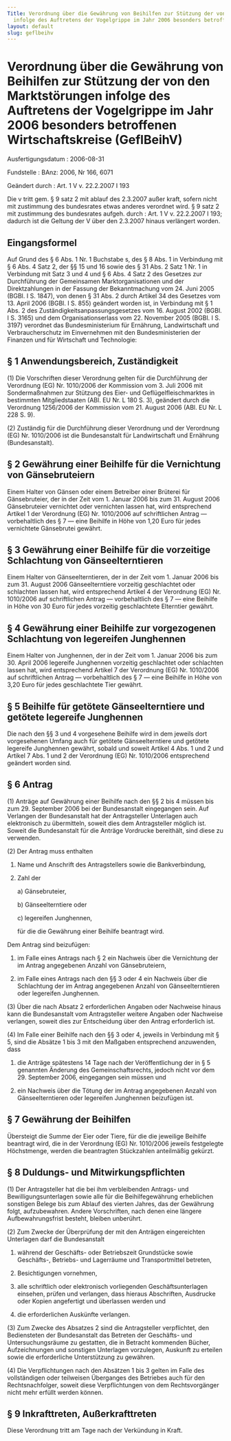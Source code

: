 ```yaml
---
Title: Verordnung über die Gewährung von Beihilfen zur Stützung der von den Marktstörungen
  infolge des Auftretens der Vogelgrippe im Jahr 2006 besonders betroffenen Wirtschaftskreise
layout: default
slug: geflbeihv
---
```


# Verordnung über die Gewährung von Beihilfen zur Stützung der von den Marktstörungen infolge des Auftretens der Vogelgrippe im Jahr 2006 besonders betroffenen Wirtschaftskreise (GeflBeihV)

Ausfertigungsdatum
:   2006-08-31

Fundstelle
:   BAnz: 2006, Nr 166, 6071

Geändert durch
:   Art. 1 V v. 22.2.2007 I 193

Die v tritt gem. § 9 satz 2 mit ablauf des 2.3.2007 außer kraft, sofern nicht mit zustimmung des bundesrates etwas anderes verordnet wird. § 9 satz 2 mit zustimmung des bundesrates aufgeh. durch
:   Art. 1 V v. 22.2.2007 I 193; dadurch ist die Geltung der V über den 2.3.2007 hinaus verlängert worden.


## Eingangsformel

Auf Grund des § 6 Abs. 1 Nr. 1 Buchstabe s, des § 8 Abs. 1 in
Verbindung mit § 6 Abs. 4 Satz 2, der §§ 15 und 16 sowie des § 31 Abs.
2 Satz 1 Nr. 1 in Verbindung mit Satz 3 und 4 und § 6 Abs. 4 Satz 2
des Gesetzes zur Durchführung der Gemeinsamen Marktorganisationen und
der Direktzahlungen in der Fassung der Bekanntmachung vom 24. Juni
2005 (BGBl. I S. 1847), von denen § 31 Abs. 2 durch Artikel 34 des
Gesetzes vom 13. April 2006 (BGBl. I S. 855) geändert worden ist, in
Verbindung mit § 1 Abs. 2 des Zuständigkeitsanpassungsgesetzes vom 16.
August 2002 (BGBl. I S. 3165) und dem Organisationserlass vom 22.
November 2005 (BGBl. I S. 3197) verordnet das Bundesministerium für
Ernährung, Landwirtschaft und Verbraucherschutz im Einvernehmen mit
den Bundesministerien der Finanzen und für Wirtschaft und Technologie:


## § 1 Anwendungsbereich, Zuständigkeit

(1) Die Vorschriften dieser Verordnung gelten für die Durchführung der
Verordnung (EG) Nr. 1010/2006 der Kommission vom 3. Juli 2006 mit
Sondermaßnahmen zur Stützung des Eier- und Geflügelfleischmarktes in
bestimmten Mitgliedstaaten (ABl. EU Nr. L 180 S. 3), geändert durch
die Verordnung 1256/2006 der Kommission vom 21. August 2006 (ABl. EU
Nr. L 228 S. 9).

(2) Zuständig für die Durchführung dieser Verordnung und der
Verordnung (EG) Nr. 1010/2006 ist die Bundesanstalt für Landwirtschaft
und Ernährung (Bundesanstalt).


## § 2 Gewährung einer Beihilfe für die Vernichtung von Gänsebruteiern

Einem Halter von Gänsen oder einem Betreiber einer Brüterei für
Gänsebruteier, der in der Zeit vom 1. Januar 2006 bis zum 31. August
2006 Gänsebruteier vernichtet oder vernichten lassen hat, wird
entsprechend Artikel 1 der Verordnung (EG) Nr. 1010/2006 auf
schriftlichen Antrag — vorbehaltlich des § 7 — eine Beihilfe in Höhe
von
1,20 Euro für jedes vernichtete Gänsebrutei gewährt.


## § 3 Gewährung einer Beihilfe für die vorzeitige Schlachtung von Gänseelterntieren

Einem Halter von Gänseelterntieren, der in der Zeit vom 1. Januar 2006
bis zum 31. August 2006 Gänseelterntiere vorzeitig geschlachtet oder
schlachten lassen hat, wird entsprechend Artikel 4 der Verordnung (EG)
Nr. 1010/2006 auf schriftlichen Antrag — vorbehaltlich des § 7 — eine
Beihilfe in Höhe von
30 Euro für jedes vorzeitig geschlachtete Elterntier gewährt.


## § 4 Gewährung einer Beihilfe zur vorgezogenen Schlachtung von legereifen Junghennen

Einem Halter von Junghennen, der in der Zeit vom 1. Januar 2006 bis
zum 30. April 2006 legereife Junghennen vorzeitig geschlachtet oder
schlachten lassen hat, wird entsprechend Artikel 7 der Verordnung (EG)
Nr. 1010/2006 auf schriftlichen Antrag — vorbehaltlich des § 7 — eine
Beihilfe in Höhe von
3,20 Euro für jedes geschlachtete Tier gewährt.


## § 5 Beihilfe für getötete Gänseelterntiere und getötete legereife Junghennen

Die nach den §§ 3 und 4 vorgesehene Beihilfe wird in dem jeweils dort
vorgesehenen Umfang auch für getötete Gänseelterntiere und getötete
legereife Junghennen gewährt, sobald und soweit Artikel 4 Abs. 1 und 2
und Artikel 7 Abs. 1 und 2 der Verordnung (EG) Nr. 1010/2006
entsprechend geändert worden sind.


## § 6 Antrag

(1) Anträge auf Gewährung einer Beihilfe nach den §§ 2 bis 4 müssen
bis zum 29. September 2006 bei der Bundesanstalt eingegangen sein. Auf
Verlangen der Bundesanstalt hat der Antragsteller Unterlagen auch
elektronisch zu übermitteln, soweit dies dem Antragsteller möglich
ist. Soweit die Bundesanstalt für die Anträge Vordrucke bereithält,
sind diese zu verwenden.

(2) Der Antrag muss enthalten

1.  Name und Anschrift des Antragstellers sowie die Bankverbindung,


2.  Zahl der

    a)  Gänsebruteier,


    b)  Gänseelterntiere oder


    c)  legereifen Junghennen,




    für die die Gewährung einer Beihilfe beantragt wird.



Dem Antrag sind beizufügen:

1.  im Falle eines Antrags nach § 2 ein Nachweis über die Vernichtung der
    im Antrag angegebenen Anzahl von Gänsebruteiern,


2.  im Falle eines Antrags nach den §§ 3 oder 4 ein Nachweis über die
    Schlachtung der im Antrag angegebenen Anzahl von Gänseelterntieren
    oder legereifen Junghennen.




(3) Über die nach Absatz 2 erforderlichen Angaben oder Nachweise
hinaus kann die Bundesanstalt vom Antragsteller weitere Angaben oder
Nachweise verlangen, soweit dies zur Entscheidung über den Antrag
erforderlich ist.

(4) Im Falle einer Beihilfe nach den §§ 3 oder 4, jeweils in
Verbindung mit § 5, sind die Absätze 1 bis 3 mit den Maßgaben
entsprechend anzuwenden, dass

1.  die Anträge spätestens 14 Tage nach der Veröffentlichung der in § 5
    genannten Änderung des Gemeinschaftsrechts, jedoch nicht vor dem 29.
    September 2006, eingegangen sein müssen und


2.  ein Nachweis über die Tötung der im Antrag angegebenen Anzahl von
    Gänseelterntieren oder legereifen Junghennen beizufügen ist.





## § 7 Gewährung der Beihilfen

Übersteigt die Summe der Eier oder Tiere, für die die jeweilige
Beihilfe beantragt wird, die in der Verordnung (EG) Nr. 1010/2006
jeweils festgelegte Höchstmenge, werden die beantragten Stückzahlen
anteilmäßig gekürzt.


## § 8 Duldungs- und Mitwirkungspflichten

(1) Der Antragsteller hat die bei ihm verbleibenden Antrags- und
Bewilligungsunterlagen sowie alle für die Beihilfegewährung
erheblichen sonstigen Belege bis zum Ablauf des vierten Jahres, das
der Gewährung folgt, aufzubewahren. Andere Vorschriften, nach denen
eine längere Aufbewahrungsfrist besteht, bleiben unberührt.

(2) Zum Zwecke der Überprüfung der mit den Anträgen eingereichten
Unterlagen darf die Bundesanstalt

1.  während der Geschäfts- oder Betriebszeit Grundstücke sowie Geschäfts-,
    Betriebs- und Lagerräume und Transportmittel betreten,


2.  Besichtigungen vornehmen,


3.  alle schriftlich oder elektronisch vorliegenden Geschäftsunterlagen
    einsehen, prüfen und verlangen, dass hieraus Abschriften, Ausdrucke
    oder Kopien angefertigt und überlassen werden und


4.  die erforderlichen Auskünfte verlangen.




(3) Zum Zwecke des Absatzes 2 sind die Antragsteller verpflichtet, den
Bediensteten der Bundesanstalt das Betreten der Geschäfts- und
Untersuchungsräume zu gestatten, die in Betracht kommenden Bücher,
Aufzeichnungen und sonstigen Unterlagen vorzulegen, Auskunft zu
erteilen sowie die erforderliche Unterstützung zu gewähren.

(4) Die Verpflichtungen nach den Absätzen 1 bis 3 gelten im Falle des
vollständigen oder teilweisen Überganges des Betriebes auch für den
Rechtsnachfolger, soweit diese Verpflichtungen von dem Rechtsvorgänger
nicht mehr erfüllt werden können.


## § 9 Inkrafttreten, Außerkrafttreten

Diese Verordnung tritt am Tage nach der Verkündung in Kraft.

